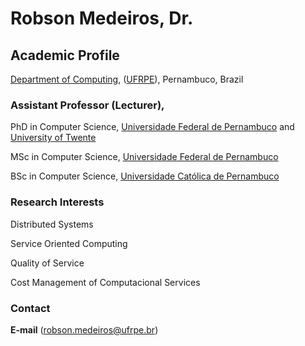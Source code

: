 # Robson Medeiros, Dr.

## Academic Profile


[Department of Computing](http://dc.ufrpe.br), ([UFRPE](http://www.ufrpe.br)), Pernambuco, Brazil 



### Assistant Professor (Lecturer), 




PhD in Computer Science, [Universidade Federal de Pernambuco](https://www.ufpe.br/) and [University of Twente](https://www.utwente.nl/)

MSc in Computer Science, [Universidade Federal de Pernambuco](https://www.ufpe.br/)

BSc in Computer Science, [Universidade Católica de Pernambuco](https://portal.unicap.br/)



### Research Interests

Distributed Systems

Service Oriented Computing

Quality of Service

Cost Management of Computacional Services




### Contact
**E-mail** ([robson.medeiros@ufrpe.br](mailto:robson.medeiros@ufrpe.br))
